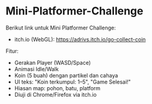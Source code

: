 # Mini-Platformer-Challenge

Berikut link untuk Mini Platformer Challenge:
- itch.io (WebGL): https://adrivs.itch.io/go-collect-coin

Fitur:
- Gerakan Player (WASD/Space)
- Animasi Idle/Walk
- Koin (5 buah) dengan partikel dan cahaya
- UI teks: "Koin terkumpul: 1–5", "Game Selesai!"
- Hiasan map: pohon, batu, platform
- Diuji di Chrome/Firefox via itch.io
